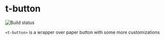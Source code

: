 # t-button

![Build status](https://travis-ci.org/atomelements/t-button.svg?branch=master)

`<t-button>` is a wrapper over paper button with some more customizations
